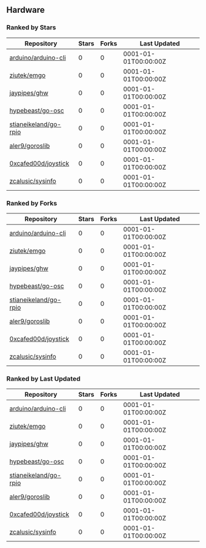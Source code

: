 ## Hardware

### Ranked by Stars

| Repository | Stars | Forks | Last Updated |
|------------|-------|-------|--------------|
| [arduino/arduino-cli](https://github.com/arduino/arduino-cli) | 0 | 0 | 0001-01-01T00:00:00Z |
| [ziutek/emgo](https://github.com/ziutek/emgo) | 0 | 0 | 0001-01-01T00:00:00Z |
| [jaypipes/ghw](https://github.com/jaypipes/ghw) | 0 | 0 | 0001-01-01T00:00:00Z |
| [hypebeast/go-osc](https://github.com/hypebeast/go-osc) | 0 | 0 | 0001-01-01T00:00:00Z |
| [stianeikeland/go-rpio](https://github.com/stianeikeland/go-rpio) | 0 | 0 | 0001-01-01T00:00:00Z |
| [aler9/goroslib](https://github.com/aler9/goroslib) | 0 | 0 | 0001-01-01T00:00:00Z |
| [0xcafed00d/joystick](https://github.com/0xcafed00d/joystick) | 0 | 0 | 0001-01-01T00:00:00Z |
| [zcalusic/sysinfo](https://github.com/zcalusic/sysinfo) | 0 | 0 | 0001-01-01T00:00:00Z |

### Ranked by Forks

| Repository | Stars | Forks | Last Updated |
|------------|-------|-------|--------------|
| [arduino/arduino-cli](https://github.com/arduino/arduino-cli) | 0 | 0 | 0001-01-01T00:00:00Z |
| [ziutek/emgo](https://github.com/ziutek/emgo) | 0 | 0 | 0001-01-01T00:00:00Z |
| [jaypipes/ghw](https://github.com/jaypipes/ghw) | 0 | 0 | 0001-01-01T00:00:00Z |
| [hypebeast/go-osc](https://github.com/hypebeast/go-osc) | 0 | 0 | 0001-01-01T00:00:00Z |
| [stianeikeland/go-rpio](https://github.com/stianeikeland/go-rpio) | 0 | 0 | 0001-01-01T00:00:00Z |
| [aler9/goroslib](https://github.com/aler9/goroslib) | 0 | 0 | 0001-01-01T00:00:00Z |
| [0xcafed00d/joystick](https://github.com/0xcafed00d/joystick) | 0 | 0 | 0001-01-01T00:00:00Z |
| [zcalusic/sysinfo](https://github.com/zcalusic/sysinfo) | 0 | 0 | 0001-01-01T00:00:00Z |

### Ranked by Last Updated

| Repository | Stars | Forks | Last Updated |
|------------|-------|-------|--------------|
| [arduino/arduino-cli](https://github.com/arduino/arduino-cli) | 0 | 0 | 0001-01-01T00:00:00Z |
| [ziutek/emgo](https://github.com/ziutek/emgo) | 0 | 0 | 0001-01-01T00:00:00Z |
| [jaypipes/ghw](https://github.com/jaypipes/ghw) | 0 | 0 | 0001-01-01T00:00:00Z |
| [hypebeast/go-osc](https://github.com/hypebeast/go-osc) | 0 | 0 | 0001-01-01T00:00:00Z |
| [stianeikeland/go-rpio](https://github.com/stianeikeland/go-rpio) | 0 | 0 | 0001-01-01T00:00:00Z |
| [aler9/goroslib](https://github.com/aler9/goroslib) | 0 | 0 | 0001-01-01T00:00:00Z |
| [0xcafed00d/joystick](https://github.com/0xcafed00d/joystick) | 0 | 0 | 0001-01-01T00:00:00Z |
| [zcalusic/sysinfo](https://github.com/zcalusic/sysinfo) | 0 | 0 | 0001-01-01T00:00:00Z |

